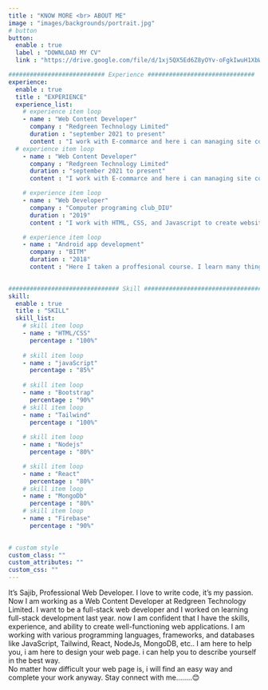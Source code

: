 ```yaml
---
title : "KNOW MORE <br> ABOUT ME"
image : "images/backgrounds/portrait.jpg"
# button
button:
  enable : true
  label : "DOWNLOAD MY CV"
  link : "https://drive.google.com/file/d/1xj5QX5Ed6Z8yOYv-oFgkIwuH1XbWUe61/view?usp=sharing"

########################### Experience ##############################
experience:
  enable : true
  title : "EXPERIENCE"
  experience_list:
    # experience item loop
    - name : "Web Content Developer"
      company : "Redgreen Technology Limited"
      duration : "september 2021 to present"
      content : "I work with E-commarce and here i can managing site contents and writting blogs here i can learn many things with professional way. "
  # experience item loop
    - name : "Web Content Developer"
      company : "Redgreen Technology Limited"
      duration : "september 2021 to present"
      content : "I work with E-commarce and here i can managing site contents and writting blogs here i can learn many things with professional way. "

    # experience item loop
    - name : "Web Developer"
      company : "Computer programing club_DIU"
      duration : "2019"
      content : "I work with HTML, CSS, and Javascript to create websites and web applications like Personal, Business, Blog, E-comerches etc."

    # experience item loop
    - name : "Android app development"
      company : "BITM"
      duration : "2018"
      content : "Here I taken a proffesional course. I learn many things.."
   

############################### Skill #################################
skill:
  enable : true
  title : "SKILL"
  skill_list:
    # skill item loop
    - name : "HTML/CSS"
      percentage : "100%"
      
    # skill item loop
    - name : "javaScript"
      percentage : "85%"
      
    # skill item loop
    - name : "Bootstrap"
      percentage : "90%"
    # skill item loop
    - name : "Tailwind"
      percentage : "100%"
    
    # skill item loop
    - name : "Nodejs"
      percentage : "80%"

    # skill item loop
    - name : "React"
      percentage : "80%"
    # skill item loop
    - name : "MongoDb"
      percentage : "80%"
    # skill item loop
    - name : "Firebase"
      percentage : "90%"
  

# custom style
custom_class: "" 
custom_attributes: "" 
custom_css: ""
---
```


It’s Sajib, Professional Web Developer. I love to write code, it’s my passion. Now I am working as a Web Content Developer at Redgreen Technology Limited. I want to be a full-stack web developer and I worked on learning full-stack development last year. now I am confident that I have the skills, experience, and ability to create well-functioning web applications. I am working with various programming languages, frameworks, and databases like JavaScript, Tailwind, React, NodeJs, MongoDB, etc.. I am here to help you, i am here to design your web page. i can help you to describe yourself in the best way.<br>No matter how difficult your web page is, i will find an easy way and complete your work anyway. Stay connect with me........😊
